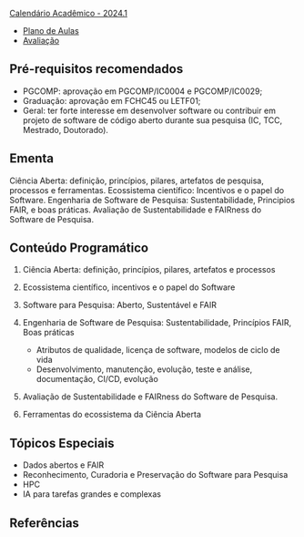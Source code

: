 
[Calendário Acadêmico - 2024.1](https://supac.ufba.br/sites/supac.ufba.br/files/calendario_academico_2024.1_e2024.2_versao_11_03_2024.pdf)

  * [Plano de Aulas](./20241/plano.md)
  * [Avaliação](./20241/avaliacao.md)

## Pré-requisitos recomendados

- PGCOMP: aprovação em PGCOMP/IC0004 e PGCOMP/IC0029; 
- Graduação: aprovação em FCHC45 ou LETF01;
- Geral: ter forte interesse em desenvolver software ou contribuir em projeto de software de código aberto durante sua pesquisa (IC, TCC, Mestrado, Doutorado).

## Ementa

Ciência Aberta: definição, princípios, pilares, artefatos de pesquisa, processos e ferramentas.  Ecossistema científico: Incentivos e o papel do Software. Engenharia de Software de Pesquisa: Sustentabilidade, Principios FAIR, e boas práticas. Avaliação de Sustentabilidade e FAIRness do Software de Pesquisa. 

## Conteúdo Programático

1. Ciência Aberta: definição, princípios, pilares, artefatos e processos

2. Ecossistema científico, incentivos e o papel do Software

3. Software para Pesquisa: Aberto, Sustentável e FAIR

4. Engenharia de Software de Pesquisa: Sustentabilidade, Princípios FAIR, Boas práticas
   - Atributos de qualidade, licença de software, modelos de ciclo de vida
   - Desenvolvimento, manutenção, evolução, teste e análise, documentação, CI/CD, evolução

5. Avaliação de Sustentabilidade e FAIRness do Software de Pesquisa.

6. Ferramentas do ecossistema da Ciência Aberta

## Tópicos Especiais

- Dados abertos e FAIR
- Reconhecimento, Curadoria e Preservação do Software para Pesquisa
- HPC 
- IA para tarefas grandes e complexas

## Referências

<!--
(5)~Research Software as Infrastructure-as-Code; 
--> 



